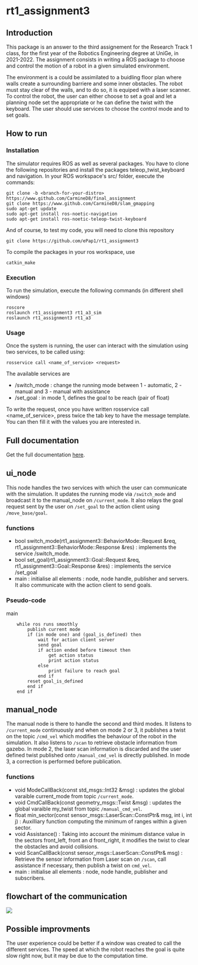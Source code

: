 # rt1_assignment3

## Introduction
This package is an answer to the third assignement for the Research Track 1 class, for the first year of the Robotics Engineering degree at UniGe, in 2021-2022. The assignment consists in writing a ROS package to choose and control the motion of a robot in a given simulated environment.

The environment is a could be assimilated to a buidling floor plan where walls create a surrounding barriere and some inner obstacles. The robot must stay clear of the walls, and to do so, it is equiped with a laser scanner. To control the robot, the user can either choose to set a goal and let a planning node set the appropriate or he can define the twist with the keyboard. The user should use services to choose the control mode and to set goals.

## How to run
### Installation
The simulator requires ROS as well as several packages. You have to clone the following repositories and install the packages teleop_twist_keyboard and navigation. In your ROS workspace's src/ folder, execute the commands:
```Shell
git clone -b <branch-for-your-distro> https://www.github.com/CarmineD8/final_assignment
git clone https://www.github.com/CarmineD8/slam_gmapping
sudo apt-get update
sudo apt-get install ros-noetic-navigation
sudo apt-get install ros-noetic-teleop-twist-keyboard
```
And of course, to test my code, you will need to clone this repository
```Shell
git clone https://github.com/ePap1/rt1_assignment3
```
To compile the packages in your ros workspace, use
```Shell
catkin_make
```

### Execution
To run the simulation, execute the following commands (in different shell windows)
```Shell
roscore
roslaunch rt1_assignment3 rt1_a3_sim
roslaunch rt1_assignment3 rt1_a3
```


### Usage
Once the system is running, the user can interact with the simulation using two services, to be called using:
```Shell
rosservice call <name_of_service> <request>
```
The available services are
- /switch_mode : change the running mode between 1 - automatic, 2 - manual and 3 - manual with assistance
- /set_goal : in mode 1, defines the goal to be reach (pair of float)

To write the request, once you have written rosservice call <name_of_service>, press twice the tab key to have the message template. You can then fill it with the values you are interested in.

## Full documentation
Get the full documentation [here](https://epap1.github.io/rt1_assignment3/).

## ui_node

This node handles the two services with which the user can communicate with the simulation. It updates the running mode via `/switch_mode` and broadcast it to the manual_node on `/current_mode`. It also relays the goal request sent by the user on `/set_goal` to the action client using `/move_base/goal`.

### functions

- bool switch_mode(rt1_assignment3::BehaviorMode::Request  &req, rt1_assignment3::BehaviorMode::Response &res) : implements the service /switch_mode.
- bool set_goal(rt1_assignment3::Goal::Request  &req, rt1_assignment3::Goal::Response &res) : implements the service /set_goal
- main : initialise all elements : node, node handle, publisher and servers. It also communicate with the action client to send goals.

### Pseudo-code
main
```Shell
    while ros runs smoothly
        publish current mode
        if (in mode one) and (goal_is_defined) then
            wait for action client server
            send goal 
            if action ended before timeout then
                get action status
                print action status 
            else
                print failure to reach goal
            end if
        reset goal_is_defined
        end if
    end if
```


## manual_node
The manual node is there to handle the second and third modes. It listens to `/current_mode` continuously and when on mode 2 or 3, it publishes a twist on  the topic `/cmd_vel` which modifies the behaviour of the robot in the simulation. It also listens to `/scan` to retrieve obstacle information from gazebo. In mode 2, the laser scan information is discarded and the user defined twist published onto `/manual_cmd_vel` is directly published. In mode 3, a correction is performed before publication.

### functions

- void ModeCallBack(const std_msgs::Int32 &msg) : updates the global varaible current_mode from topic `/current_mode`.
- void CmdCallBack(const geometry_msgs::Twist &msg) : updates the global varaible my_twist from topic `/manual_cmd_vel`.
- float min_sector(const sensor_msgs::LaserScan::ConstPtr& msg, int i, int j) : Auxilliary function computing the minimum of ranges within a given sector.
- void Assistance() : Taking into account the minimum distance value in the sectors front_left, front an d front_right, it modifies the twist to clear the obstacles and avoid collisions.
- void ScanCallBack(const sensor_msgs::LaserScan::ConstPtr& msg) : Retrieve the sensor information from Laser scan on `/scan`, call assistance if necessary, then publish a twist on `cmd_vel`.
- main : initialise all elements : node, node handle, publisher and subscribers.

## flowchart of the communication
[![](https://mermaid.ink/img/pako:eNp1UbuOwyAQ_BVE5ZMSuXdxkl-6Kk0ezckSWsMmQTFgYZwoZ_vfD19wdCkCDTszuzvsDpQbgTShJwvtmeyLShN_0ujQoSVSO7RH4PjxgLNoA7qHhnCjnTVNgPNoY65IaugWYRHtsUHTMneTnWMXvNcGrAhsGX3BD9YmhN_DYVdup0qHkKzXn2PcoWMnA81I0lf8Jh0_M-VtP6l0psgY895a1C6Q2SupvEc2e4w5aI6-cP5O8Ogb6HwprgS7zmllGMYbvAx459uMwUOxtPgbH3umZP--RsZlTCMp5mHMl66oQqtACr-jYVZX1J1RYUUT_xRgLxWt9OR1fSvAYSmkM5YmR2g6XFHondndNaeJsz0uokKC37cKqukX-wuilg)](https://mermaid-js.github.io/mermaid-live-editor/edit#pako:eNp1UbuOwyAQ_BVE5ZMSuXdxkl-6Kk0ezckSWsMmQTFgYZwoZ_vfD19wdCkCDTszuzvsDpQbgTShJwvtmeyLShN_0ujQoSVSO7RH4PjxgLNoA7qHhnCjnTVNgPNoY65IaugWYRHtsUHTMneTnWMXvNcGrAhsGX3BD9YmhN_DYVdup0qHkKzXn2PcoWMnA81I0lf8Jh0_M-VtP6l0psgY895a1C6Q2SupvEc2e4w5aI6-cP5O8Ogb6HwprgS7zmllGMYbvAx459uMwUOxtPgbH3umZP--RsZlTCMp5mHMl66oQqtACr-jYVZX1J1RYUUT_xRgLxWt9OR1fSvAYSmkM5YmR2g6XFHondndNaeJsz0uokKC37cKqukX-wuilg)



## Possible improvments
The user experience could be better if a window was created to call the different services. The speed at which the robot reaches the goal is quite slow right now, but it may be due to the computation time.
